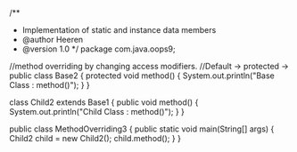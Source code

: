 /**
 * Implementation of static and instance data members
 * @author Heeren
 * @version 1.0
 */
package com.java.oops9;

//method overriding by changing access modifiers. 
//Default -> protected -> public 
class Base2 {
	protected void method() {
		System.out.println("Base Class : method()");
	}
}

class Child2 extends Base1 {
	public void method() {
		System.out.println("Child Class : method()");
	}
}

public class MethodOverriding3 {
	public static void main(String[] args) {
		Child2 child = new Child2();
		child.method();
	}
}
